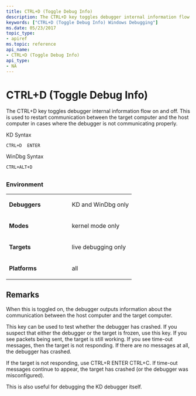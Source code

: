 ```yaml
---
title: CTRL+D (Toggle Debug Info)
description: The CTRL+D key toggles debugger internal information flow on and off. This is used to restart communication in cases where the debugger is not communicating properly.
keywords: ["CTRL+D (Toggle Debug Info) Windows Debugging"]
ms.date: 05/23/2017
topic_type:
- apiref
ms.topic: reference
api_name:
- CTRL+D (Toggle Debug Info)
api_type:
- NA
---
```


# CTRL+D (Toggle Debug Info)


The CTRL+D key toggles debugger internal information flow on and off. This is used to restart communication between the target computer and the host computer in cases where the debugger is not communicating properly.

KD Syntax

```dbgcmd
CTRL+D  ENTER 
```

WinDbg Syntax

```dbgcmd
CTRL+ALT+D 
```

## <span id="ddk_meta_ctrl_d_dbg"></span><span id="DDK_META_CTRL_D_DBG"></span>


### Environment

<table>
<colgroup>
<col width="50%" />
<col width="50%" />
</colgroup>
<tbody>
<tr class="odd">
<td align="left"><p><strong>Debuggers</strong></p></td>
<td align="left"><p>KD and WinDbg only</p></td>
</tr>
<tr class="even">
<td align="left"><p><strong>Modes</strong></p></td>
<td align="left"><p>kernel mode only</p></td>
</tr>
<tr class="odd">
<td align="left"><p><strong>Targets</strong></p></td>
<td align="left"><p>live debugging only</p></td>
</tr>
<tr class="even">
<td align="left"><p><strong>Platforms</strong></p></td>
<td align="left"><p>all</p></td>
</tr>
</tbody>
</table>

 

## Remarks

When this is toggled on, the debugger outputs information about the communication between the host computer and the target computer.

This key can be used to test whether the debugger has crashed. If you suspect that either the debugger or the target is frozen, use this key. If you see packets being sent, the target is still working. If you see time-out messages, then the target is not responding. If there are no messages at all, the debugger has crashed.

If the target is not responding, use CTRL+R ENTER CTRL+C. If time-out messages continue to appear, the target has crashed (or the debugger was misconfigured).

This is also useful for debugging the KD debugger itself.

 

 